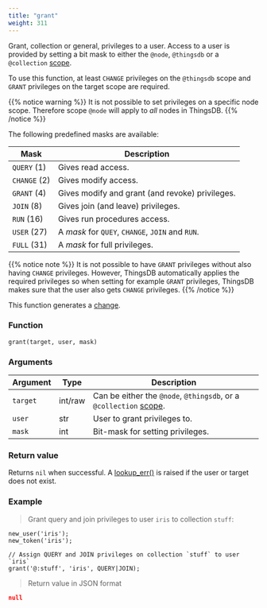 ```yaml
---
title: "grant"
weight: 311
---
```


Grant, collection or general, privileges to a user. Access to a user is provided by setting
a bit mask to either the `@node`, `@thingsdb` or a `@collection`  [scope](../../overview/scopes).

To use this function, at least `CHANGE` privileges on the `@thingsdb` scope and `GRANT` privileges on the target scope are required.

{{% notice warning %}}
It is not possible to set privileges on a specific node scope. Therefore scope `@node` will apply to *all* nodes in ThingsDB.
{{% /notice %}}

The following predefined masks are available:

Mask         | Description
------------ | -----------
`QUERY` (1)  | Gives read access.
`CHANGE` (2) | Gives modify access.
`GRANT` (4)  | Gives modify and grant (and revoke) privileges.
`JOIN` (8)   | Gives join (and leave) privileges.
`RUN` (16)   | Gives run procedures access.
`USER` (27)  | A *mask* for `QUEY`, `CHANGE`, `JOIN` and `RUN`.
`FULL` (31)  | A *mask* for full privileges.

{{% notice note %}}
It is not possible to have `GRANT` privileges without also having `CHANGE` privileges.
However, ThingsDB automatically applies the required privileges so when setting for example `GRANT` privileges, ThingsDB
makes sure that the user also gets `CHANGE` privileges.
{{% /notice %}}

This function generates a [change](../../overview/changes).

### Function

`grant(target, user, mask)`

### Arguments

Argument | Type | Description
-------- | ---- | -----------
`target` | int/raw | Can be either the `@node`, `@thingsdb`, or a `@collection` [scope](../../overview/scopes).
`user` | str | User to grant privileges to.
`mask` | int | Bit-mask for setting privileges.

### Return value

Returns `nil` when successful. A [lookup_err()](../../errors/lookup_err) is raised if the user or target
does not exist.

### Example

> Grant query and join privileges to user `iris` to collection `stuff`:

```thingsdb,json_response,@t
new_user('iris');
new_token('iris');

// Assign QUERY and JOIN privileges on collection `stuff` to user `iris`
grant('@:stuff', 'iris', QUERY|JOIN);
```

> Return value in JSON format

```json
null
```